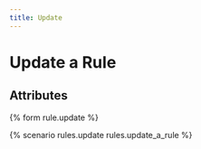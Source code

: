 ```yaml
---
title: Update
---
```


# Update a Rule

## Attributes

{% form rule.update %}

{% scenario rules.update rules.update_a_rule %}


